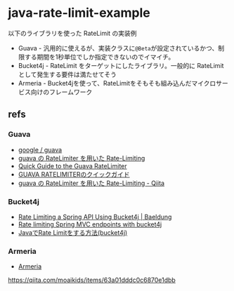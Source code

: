 # java-rate-limit-example

以下のライブラリを使った RateLimit の実装例

* Guava - 汎用的に使えるが、実装クラスに`@Beta`が設定されているかつ、制限する期間を1秒単位でしか指定できないのでイマイチ。
* Bucket4j - RateLimit をターゲットにしたライブラリ。一般的に RateLimit として発生する要件は満たせてそう
* Armeria - Bucket4jを使って、RateLimitをそもそも組み込んだマイクロサービス向けのフレームワーク


## refs

### Guava

- [google / guava](https://github.com/google/guava)
- [guava の RateLimiter を用いた Rate-Limiting](https://qiita.com/moaikids/items/507448c590f69f1cf5ae)
- [Quick Guide to the Guava RateLimiter](https://www.baeldung.com/guava-rate-limiter)
- [GUAVA RATELIMITERのクイックガイド](https://ja.getdocs.org/guava-rate-limiter/)
- [guava の RateLimiter を用いた Rate-Limiting - Qiita](https://qiita.com/moaikids/items/507448c590f69f1cf5ae)

### Bucket4j

- [Rate Limiting a Spring API Using Bucket4j | Baeldung](https://www.baeldung.com/spring-bucket4j)
- [Rate limiting Spring MVC endpoints with bucket4j](https://golb.hplar.ch/2019/08/rate-limit-bucket4j.html)
- [JavaでRate Limitをする方法(bucket4j)](https://yu-memorandum.hatenablog.com/entry/2020/08/16/021735)


### Armeria

- [Armeria](https://armeria.dev/)





https://qiita.com/moaikids/items/63a01dddc0c6870e1dbb